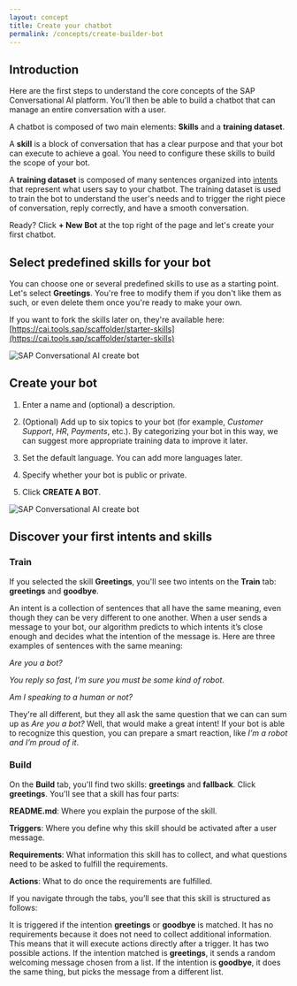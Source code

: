 ```yaml
---
layout: concept
title: Create your chatbot
permalink: /concepts/create-builder-bot
---
```


## Introduction

Here are the first steps to understand the core concepts of the SAP Conversational AI platform. You'll then be able to build a chatbot that can manage an entire conversation with a user.

A chatbot is composed of two main elements: **Skills** and a **training dataset**.

A **skill** is a block of conversation that has a clear purpose and that your bot can execute to achieve a goal. You need to configure these skills to build the scope of your bot.

A **training dataset** is composed of many sentences organized into [intents](https://sapconversationalai.github.io/docs/concepts/intent) that represent what users say to your chatbot. The training dataset is used to train the bot to understand the user's needs and to trigger the right piece of conversation, reply correctly, and have a smooth conversation.

Ready? Click **+ New Bot** at the top right of the page and let's create your first chatbot.

## Select predefined skills for your bot

You can choose one or several predefined skills to use as a starting point. Let's select **Greetings**.
You're free to modify them if you don't like them as such, or even delete them once you're ready to make your own.

If you want to fork the skills later on, they're available here: [https://cai.tools.sap/scaffolder/starter-skills](https://cai.tools.sap/scaffolder/starter-skills)

![SAP Conversational AI create bot](https://cdn.cai.tools.sap/man/introduction/predefined-skills.png)

## Create your bot

1) Enter a name and (optional) a description.

2) (Optional) Add up to six topics to your bot (for example, *Customer Support*, *HR*, *Payments*, etc.). By categorizing your bot in this way, we can suggest more appropriate training data to improve it later.

3) Set the default language. You can add more languages later. 

4) Specify whether your bot is public or private.

5) Click **CREATE A BOT**.

![SAP Conversational AI create bot](https://cdn.cai.tools.sap/man/introduction/create-bot.png)

## Discover your first intents and skills

### Train

If you selected the skill **Greetings**, you'll see two intents on the **Train** tab: **greetings** and **goodbye**.

An intent is a collection of sentences that all have the same meaning, even though they can be very different to one another. When a user sends a message to your bot, our algorithm predicts to which intents it’s close enough and decides what the intention of the message is. Here are three examples of sentences with the same meaning:

*Are you a bot?*

*You reply so fast, I’m sure you must be some kind of robot.*

*Am I speaking to a human or not?*

They're all different, but they all ask the same question that we can can sum up as *Are you a bot?* Well, that would make a great intent! If your bot is able to recognize this question, you can prepare a smart reaction, like *I’m a robot and I’m proud of it*.

### Build

On the **Build** tab, you'll find two skills: **greetings** and **fallback**. Click **greetings**. You'll see that a skill has four parts:

**README.md**: Where you explain the purpose of the skill.

**Triggers**: Where you define why this skill should be activated after a user message.

**Requirements**: What information this skill has to collect, and what questions need to be asked to fulfill the requirements.

**Actions**: What to do once the requirements are fulfilled.


If you navigate through the tabs, you’ll see that this skill is structured as follows:

It is triggered if the intention **greetings** or **goodbye** is matched.
It has no requirements because it does not need to collect additional information. This means that it will execute actions directly after a trigger.
It has two possible actions. If the intention matched is **greetings**, it sends a random welcoming message chosen from a list. If the intention is **goodbye**, it does the same thing, but picks the message from a different list.

